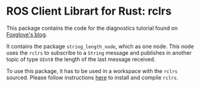 # ROS Client Librart for Rust: rclrs

This package contains the code for the diagnostics tutorial found on [Foxglove's blog]("https://foxglove.dev/blog).

It contains the package `string_length_node`, which as one node. This node uses the `rclrs` to subscribe to a `String` message and publishes in another topic of type `UInt8` the length of the last message received.

To use this package, it has to be used in a workspace with the `rclrs` sourced. Please follow instructions [here](https://github.com/ros2-rust/ros2_rust/tree/main) to install and compile `rclrs`.